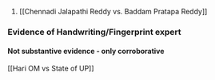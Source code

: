 1. [[Chennadi Jalapathi Reddy vs. Baddam Pratapa Reddy]]


### Evidence of Handwriting/Fingerprint expert 
#### Not substantive evidence - only corroborative
[[Hari OM vs State of UP]]
